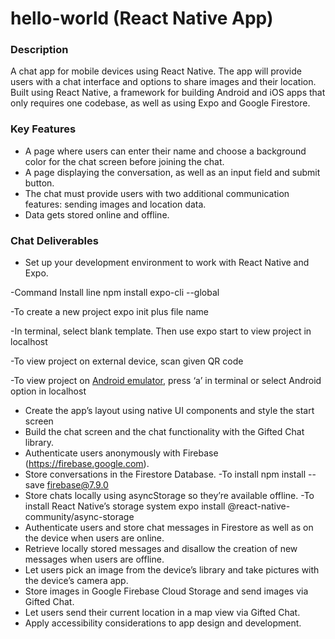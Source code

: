 # hello-world (React Native App)

### Description
A chat app for mobile devices using React Native. The app will provide users with a chat interface and options to share images and their location.  Built using React Native, a framework for building Android and iOS apps that only requires one codebase, as well as using Expo and Google Firestore.

### Key Features
- A page where users can enter their name and choose a background color for the chat screen before joining the chat.
- A page displaying the conversation, as well as an input field and submit button.
- The chat must provide users with two additional communication features: sending images and location data.
- Data gets stored online and offline.

### Chat Deliverables
- Set up your development environment to work with React Native and Expo. 

-Command Install line npm install expo-cli --global 

-To create a new project  expo init  plus file name

-In terminal, select blank template. Then use expo start to view project in localhost

-To view project on external device, scan given QR code

-To view project on [Android emulator](https://docs.expo.io/workflow/android-studio-emulator/), press ‘a’ in terminal or select Android option in localhost

- Create the app’s layout using native UI components and style the start screen
- Build the chat screen and the chat functionality with the Gifted Chat library.
- Authenticate users anonymously with Firebase (https://firebase.google.com).
- Store conversations in the Firestore Database.
-To install npm install --save firebase@7.9.0 
- Store chats locally using asyncStorage so they’re available offline.
-To install React Native’s storage system expo install @react-native-community/async-storage 
- Authenticate users and store chat messages in Firestore as well as on the device when users are online.
- Retrieve locally stored messages and disallow the creation of new messages when users are offline.
- Let users pick an image from the device’s library and take pictures with the device’s camera app.
- Store images in Google Firebase Cloud Storage and send images via Gifted Chat.
- Let users send their current location in a map view via Gifted Chat.
- Apply accessibility considerations to app design and development.
